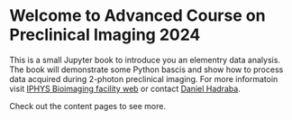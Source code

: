 # Welcome to Advanced Course on Preclinical Imaging 2024

This is a small Jupyter book to introduce you an elementry data analysis.
The book will demonstrate some Python bascis and show how to process data acquired during 2-photon preclinical imaging.
For more informatoin visit [IPHYS Bioimaging facility web](https://bioimaging.fgu.cas.cz) or contact [Daniel Hadraba](mailto:daniel.hadraba@fgu.cas.cz).

Check out the content pages to see more.

```{tableofcontents}
```
